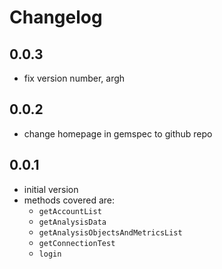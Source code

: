 # Changelog

## 0.0.3

- fix version number, argh

## 0.0.2

- change homepage in gemspec to github repo

## 0.0.1

- initial version
- methods covered are:
  - `getAccountList`
  - `getAnalysisData`
  - `getAnalysisObjectsAndMetricsList`
  - `getConnectionTest`
  - `login`
